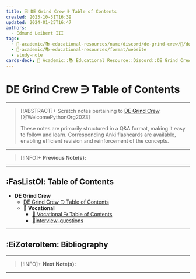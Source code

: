 ```yaml
---
title: 🗒️ DE Grind Crew ∋ Table of Contents
created: 2023-10-31T16:39
updated: 2024-01-25T16:47
authors:
  - Edmund Leibert III
tags:
  - 🔴-academic/📚-educational-resources/name/discord/de-grind-crew/🔖/de-grind-crew-∋-table-of-contents
  - 🔴-academic/📚-educational-resources/format/website
  - study-note
cards-deck: 🔴 Academic::📚 Educational Resource::Discord::DE Grind Crew::DE Grind Crew ∋ Table of Contents
---
```


# DE Grind Crew ∋ Table of Contents

---

> [!ABSTRACT]+ 
> Scratch notes pertaining to [DE Grind Crew](https://discord.gg/kqAxUDp8v4). [@WelcomePythonOrg2023]
> 
> These notes are primarily structured in a Q&A format, making it easy to follow and learn. Corresponding Anki flashcards are available, enabling efficient revision and reinforcement of the concepts.

---

> [!INFO]+ 
> **Previous Note(s):**
> 

---

## :FasListOl: Table of Contents

- **DE Grind Crew**
	- [DE Grind Crew ∋ Table of Contents](the-vault/src/🔴%20Academic/📚%20Educational%20Resource/Discord/DE%20Grind%20Crew/DE%20Grind%20Crew%20∋%20Table%20of%20Contents.md)
	- **💼 Vocational**
		- [💼 Vocational ∋ Table of Contents](the-vault/src/🔴%20Academic/📚%20Educational%20Resource/Discord/DE%20Grind%20Crew/💼%20Vocational/💼%20Vocational%20∋%20Table%20of%20Contents.md)
		- [📒interview-questions](the-vault/src/🔴%20Academic/📚%20Educational%20Resource/Discord/DE%20Grind%20Crew/💼%20Vocational/📒interview-questions.md)

---

## :EiZoteroItem: Bibliography

---

> [!INFO]+
> **Next Note(s):**

---
